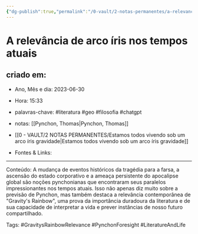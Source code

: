 ```yaml
---
{"dg-publish":true,"permalink":"/0-vault/2-notas-permanentes/a-relevancia-de-arco-iris-nos-tempos-atuais/","tags":["permanente","literatura","geo","filosofia","chatgpt","GravitysRainbowRelevance","PynchonForesight","LiteratureAndLife"],"dgHomeLink":true,"dgShowLocalGraph":true,"dgShowFileTree":true,"dgEnableSearch":true,"noteIcon":""}
---
```


# A relevância de arco íris nos tempos atuais

## criado em: 
-  Ano, Mês e dia: 2023-06-30
- Hora: 15:33

- palavras-chave: #literatura #geo #filosofia #chatgpt 
- notas: [[Pynchon, Thomas\|Pynchon, Thomas]]
- [[0 - VAULT/2 NOTAS PERMANENTES/Estamos todos vivendo sob um arco íris gravidade\|Estamos todos vivendo sob um arco íris gravidade]]
- Fontes & Links: 
---

Conteúdo: A mudança de eventos históricos da tragédia para a farsa, a ascensão do estado corporativo e a ameaça persistente do apocalipse global são noções pynchonianas que encontraram seus paralelos impressionantes nos tempos atuais. Isso não apenas diz muito sobre a previsão de Pynchon, mas também destaca a relevância contemporânea de "Gravity's Rainbow", uma prova da importância duradoura da literatura e de sua capacidade de interpretar a vida e prever instâncias de nosso futuro compartilhado.

Tags: #GravitysRainbowRelevance #PynchonForesight #LiteratureAndLife